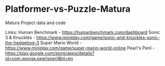 # Platformer-vs-Puzzle-Matura
Matura Project data and code

Links:
Human Benchmark - https://humanbenchmark.com/dashboard
Sonic 3 & Knuckles - https://www.miniplay.com/game/sonic-and-knuckles-sonic-the-hedgehog-3 
Super Mario World - https://www.miniplay.com/game/super-mario-world-online
Pearl's Peril - https://play.google.com/store/apps/details?id=com.wooga.pearlsperil&hl=en
